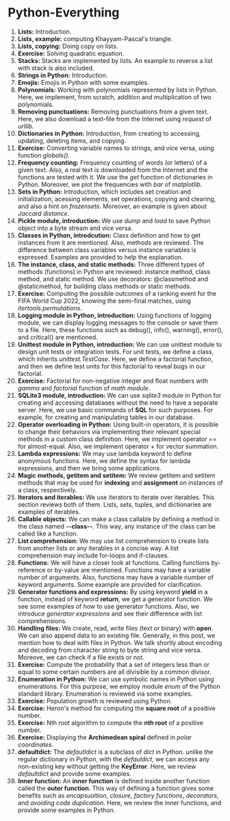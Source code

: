 # Python-Everything

1. **Lists:** Introduction.
2. **Lists, example:** computing Khayyam-Pascal's triangle.
3. **Lists, copying:** Doing copy on lists.
4. **Exercise:** Solving quadratic equation.
5. **Stacks:** Stacks are implemented by lists. An example to reverse a list with stack is also included.
6. **Strings in Python:** Introduction.
7. **Emojis:** Emojis in Python with some examples.
8. **Polynomials:** Working with polynomials represented by lists in Python. Here, we implement, from scratch, addition and multiplication of two polynomials.
9. **Removing punctuations:** Removing punctuations from a given text. Here, we also download a text-file from the Internet using *request* of *urllib*.
10. **Dictionaries in Python:** Introduction, from creating to accessing, updating, deleting items, and copying.
11. **Exercise:** Converting variable names to strings, and vice versa, using function *globals()*.
12. **Frequency counting:** Frequency counting of words (or letters) of a given text. Also, a real text is downloaded from the Internet and the functions are tested with it. We use the *get* function of dictionaries in Python. Moreover, we plot the frequencies with  *bar* of *matplotlib*.
13. **Sets in Python:** Introduction, which includes set creation and initialization, acessing elements, set operations, copying and clearing, and also a hint on *frozensets*. Moreover, an example is given about *Jaccard distance*.
14. **Pickle module, introduction:** We use *dump* and *load* to save Python object into a byte stream and vice versa.
15. **Classes in Python, introdcution:** Class definition and how to get instances from it are mentioned. Also, methods are reviewed. The difference between class variables versus instance variables is expressed. Examples are provided to help the explanation.
16. **The instance, class, and static methods:** Three different types of methods (functions) in Python are reviewed: instance method, class method, and static method. We use decorators: @classmethod and @staticmethod, for building class methods or static methods.
17. **Exercise:** Computing the possible outcomes of a ranking event for the FIFA World Cup 2022, knowing the semi-final matches, using *itertools.permutations*.
18. **Logging module in Python, introduction:** Using functions of logging module, we can display logging messages to the console or save them to a file. Here, these functions such as debug(), info(), warning(), error(), and critical() are mentioned.
19. **Unittest module in Python, introduction:** We can use unittest module to design unit tests or integration tests. For unit tests, we define a class, which inherits *unittest.TestCase*. Here, we define a factorial function, and then we define test units for this factorial to reveal bugs in our factorial.
20. **Exercise:** Factorial for non-negative integer and float numbers with *gamma* and *factorial* function of *math module*.
21. **SQLite3 module, introduction:** We can use *sqlite3* module in Python for creating and accessing databases without the need to have a separate server. Here, we use basic commands of **SQL** for such purposes. For example, for creating and manipulating tables in our database.
22. **Operator overloading in Python:** Using built-in operators, it is possible to change their behaviors via implementing their relevant special methods in a custom class definition. Here, we implement operator == for almost-equal. Also, we implement operator + for vector summation. 
23. **Lambda expressions:** We may use lambda keyword to define anonymous functions. Here, we define the syntax for lambda expressions, and then we bring some applications.
24. **Magic methods, __getitem__ and __setitem__:** We review getitem and setitem methods that may be used for **indexing** and **assignment** on instances of a class, respectively.  
25. **Iterators and iterables:** We use iterators to iterate over iterables. This section reviews both of them. Lists, sets, tuples, and dictionaries are examples of iterables.
26. **Callable objects:** We can make a class callable by defining a method in the class named **--class--**. This way, any instance of the class can be called like a function.
27. **List comprehension:** We may use list comprehension to create lists from another lists or any iterables in  a concise way. A list comprehension may include for-loops and if-clauses.
28. **Functions:** We will have a closer look at functions. Calling  functions by-reference or by-value are mentioned. Functions may have a variable number of arguments. Also, functions may have a variable number of keyword arguments. Some example are provided for clarification.
29. **Generator functions and expressions:** By using keyword **yield** in a function, instead of  keyword **return**, we get a generator function. We see some examples of how to use generator functions. Also, we introduce *generator expressions* and see their difference with list comprehensions.
30. **Handling files:** We create, read, write files (text or binary) with **open**. We can also append data to an existing file. Generally, in this post, we mention how to deal with files in Python. We talk shortly about encoding and decoding from character string to byte string and vice versa. Moreove, we can check if a file exists or not. 
31. **Exercise:** Compute the probability that a set of integers less than or equal to some certain numbers are all divisible by a common divisor.
32. **Enumeration in Python:** We can use symbolic names in Python using enumerations. For this purpose, we employ module *enum* of the Python standard library. Enumeration is reviewed via some examples.
33. **Exercise:** Population growth is reviewed using Python.
34. **Exercise:** Heron's method for computing the **square root** of a positive number.
35. **Exercise:** Nth root algorithm to compute the **nth root** of a positive number.
36. **Exercise:** Displaying the **Archimedean spiral** defined in *polar coordinates*. 
37. **defaultdict:** The *defautldict* is a subclass of *dict* in Python. unlike the regular dictionary in Python, with the *defauldict*, we can access any non-existing key without getting the **KeyError**. Here, we review *defaultdict* and provide some examples.
38. **Inner function:** An **inner function** is defined inside another function called the **outer function**. This way of defining a function gives some benefits such as *encapsualtion*, *closure*, *factory functions*, *decorators*, and *avoiding code duplication*.
Here, we review the inner functions, and provide some examples in Python.
